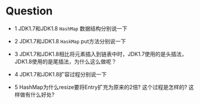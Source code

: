 Question
====

* 1 JDK1.7和JDK1.8 ```HashMap``` 数据结构分别说一下

* 2 JDK1.7和JDK1.8 ```HaskMap``` put方法分别说一下

* 3 JDK1.7和JDK1.8相比将元素插入到链表中时，JDK1.7使用的是头插法，JDK1.8使用的是尾插法，为什么这么做呢？

* 4 JDK1.7和JDK1.8扩容过程分别说一下

* 5 HashMap为什么resize要将Entry扩充为原来的2倍? 这个过程是怎样的? 这样做有什么好处?
